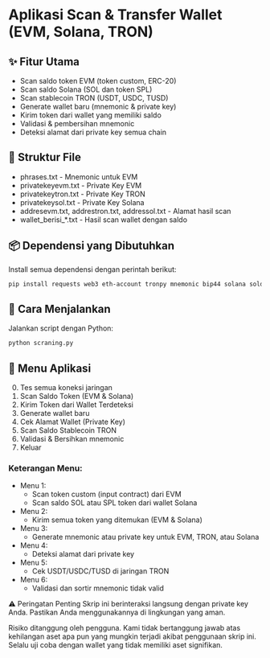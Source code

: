 
# Aplikasi Scan & Transfer Wallet (EVM, Solana, TRON)

## ✨ Fitur Utama
- Scan saldo token EVM (token custom, ERC-20)
- Scan saldo Solana (SOL dan token SPL)
- Scan stablecoin TRON (USDT, USDC, TUSD)
- Generate wallet baru (mnemonic & private key)
- Kirim token dari wallet yang memiliki saldo
- Validasi & pembersihan mnemonic
- Deteksi alamat dari private key semua chain

## 📁 Struktur File
- phrases.txt - Mnemonic untuk EVM
- privatekeyevm.txt - Private Key EVM
- privatekeytron.txt - Private Key TRON
- privatekeysol.txt - Private Key Solana
- addresevm.txt, addrestron.txt, addressol.txt - Alamat hasil scan
- wallet_berisi_*.txt - Hasil scan wallet dengan saldo

## 📦 Dependensi yang Dibutuhkan
Install semua dependensi dengan perintah berikut:

```bash
pip install requests web3 eth-account tronpy mnemonic bip44 solana solders spl-token
```

## 🚀 Cara Menjalankan
Jalankan script dengan Python:

```bash
python scraning.py
```

## 🧩 Menu Aplikasi
0. Tes semua koneksi jaringan
1. Scan Saldo Token (EVM & Solana)
2. Kirim Token dari Wallet Terdeteksi
3. Generate wallet baru
4. Cek Alamat Wallet (Private Key)
5. Scan Saldo Stablecoin TRON
6. Validasi & Bersihkan mnemonic
7. Keluar

### Keterangan Menu:
- Menu 1:
  - Scan token custom (input contract) dari EVM
  - Scan saldo SOL atau SPL token dari wallet Solana
- Menu 2:
  - Kirim semua token yang ditemukan (EVM & Solana)
- Menu 3:
  - Generate mnemonic atau private key untuk EVM, TRON, atau Solana
- Menu 4:
  - Deteksi alamat dari private key
- Menu 5:
  - Cek USDT/USDC/TUSD di jaringan TRON
- Menu 6:
  - Validasi dan sortir mnemonic tidak valid

⚠️ Peringatan Penting
Skrip ini berinteraksi langsung dengan private key Anda. Pastikan Anda menggunakannya di lingkungan yang aman.

Risiko ditanggung oleh pengguna. Kami tidak bertanggung jawab atas kehilangan aset apa pun yang mungkin terjadi akibat penggunaan skrip ini. Selalu uji coba dengan wallet yang tidak memiliki aset signifikan.
